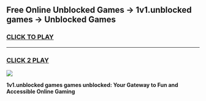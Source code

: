 
## Free Online Unblocked Games → 1v1.unblocked games → Unblocked Games
<h3>
<a href="https://premium.freeplayer.one?title=1v1.unblocked_games&ref=21F">CLICK TO PLAY</a></h3>
<hr>

<h3>
<a href="https://premium.freeplayer.one?title=1v1.unblocked_games&ref=21F">CLICK 2 PLAY</a>
  
</h3>

<a href="https://premium.freeplayer.one?title=1v1.unblocked_games&ref=21F/"><img src="https://clearcache.store/games.png"></a>


**1v1.unblocked games games unblocked: Your Gateway to Fun and Accessible Online Gaming**
